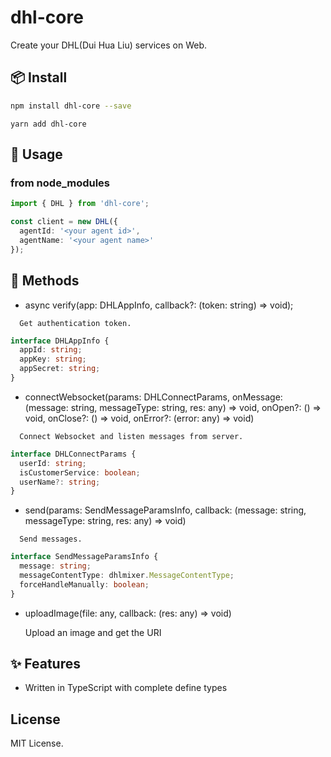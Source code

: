 # dhl-core
Create your DHL(Dui Hua Liu) services on Web.

## 📦 Install
```bash
npm install dhl-core --save
```

```
yarn add dhl-core
```

## 🔨 Usage
### from node_modules
```typescript
import { DHL } from 'dhl-core';

const client = new DHL({
  agentId: '<your agent id>',
  agentName: '<your agent name>'
});
```

## 🌈 Methods
- async verify(app: DHLAppInfo, callback?: (token: string) => void);
```text
  Get authentication token.
```
```typescript
interface DHLAppInfo {
  appId: string;
  appKey: string;
  appSecret: string;
}
```

- connectWebsocket(params: DHLConnectParams, onMessage: (message: string, messageType: string, res: any) => void, onOpen?: () => void, onClose?: () => void, onError?: (error: any) => void)
```text
  Connect Websocket and listen messages from server.
```
```typescript
interface DHLConnectParams {
  userId: string;
  isCustomerService: boolean;
  userName?: string;
}
```

- send(params: SendMessageParamsInfo, callback: (message: string, messageType: string, res: any) => void)
```text
  Send messages.
```
```typescript
interface SendMessageParamsInfo {
  message: string;
  messageContentType: dhlmixer.MessageContentType;
  forceHandleManually: boolean;
}
```

- uploadImage(file: any, callback: (res: any) => void)

  Upload an image and get the URI

## ✨ Features
- Written in TypeScript with complete define types

## License
MIT License.

